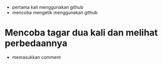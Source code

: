 + pertama kali menggunakan github
+ mencoba mengetik menggunakan github

# Mencoba tagar dua kali dan melihat perbedaannya
+ memasukkan comment
